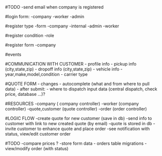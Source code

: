 #TODO
    -send email when company is registered

#login form:
    -company
    -worker
    -admin

#register type
    -form
        -company
    -internal
        -admin
        -worker

#register condition
        -role

#register form
    -company

#events


#COMMUNICATION WITH CUSTOMER
    - profile info
    - pickup info (city,state,zip)
    - dropoff info (city,state,zip)
    - vehicle info
        - year,make,model,condition 
    - carrier type

#QUOTE FORM
    - changes
    - autocomplete (what and from where to pull data)
    - after submit:
        - where to dispatch input data (central dispatch, check price, database ...)?

#RESOURCES
    -company ( company controller)
        -worker (company controller)
        -quote,customer (quote controller)
        -order (order controller)

#LOGIC FLOW
    -create quote for new customer (save in db)
    -send info to customer with link to new created quote (by email)
    -quote is stored in db
    -invite customer to enhance quote and place order
    -see notification with status, view/edit customer order

#TODO
    -compare prices ?
    -store form data
        - orders table migrations
    -view/modify order (with status)

